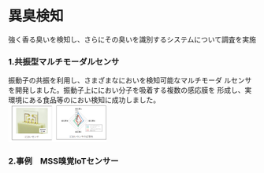 # 異臭検知
強く香る臭いを検知し、さらにその臭いを識別するシステムについて調査を実施

### 1.共振型マルチモーダルセンサ
振動子の共振を利用し、さまざまなにおいを検知可能なマルチモーダ
ルセンサを開発しました。振動子上ににおい分子を吸着する複数の感応膜を
形成し、実環境にある食品等のにおい検知に成功しました。
<img src="img/共振型マルチモーダルセンサ1.png" width="200px">


### 2.事例　MSS嗅覚IoTセンサー

